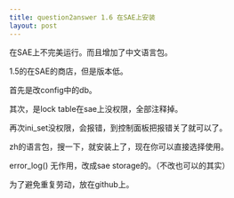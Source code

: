 ```yaml
---
title: question2answer 1.6 在SAE上安装
layout: post
---
```


在SAE上不完美运行。而且增加了中文语言包。

1.5的在SAE的商店，但是版本低。

首先是改config中的db。

其次，是lock table在sae上没权限，全部注释掉。

再次ini_set没权限，会报错，到控制面板把报错关了就可以了。

zh的语言包，搜一下，就安装上了，现在你可以直接选择使用。

error_log() 无作用，改成sae storage的。（不改也可以的其实）

为了避免重复劳动，放在github上。
